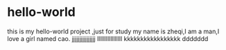# hello-world
this is my hello-world project ,just for study
my name is zheqi,I am a man,I love a girl named cao.
jjjjjjjjjjjjjjjj
lllllllllllllllll
kkkkkkkkkkkkkkkkk
ddddddd